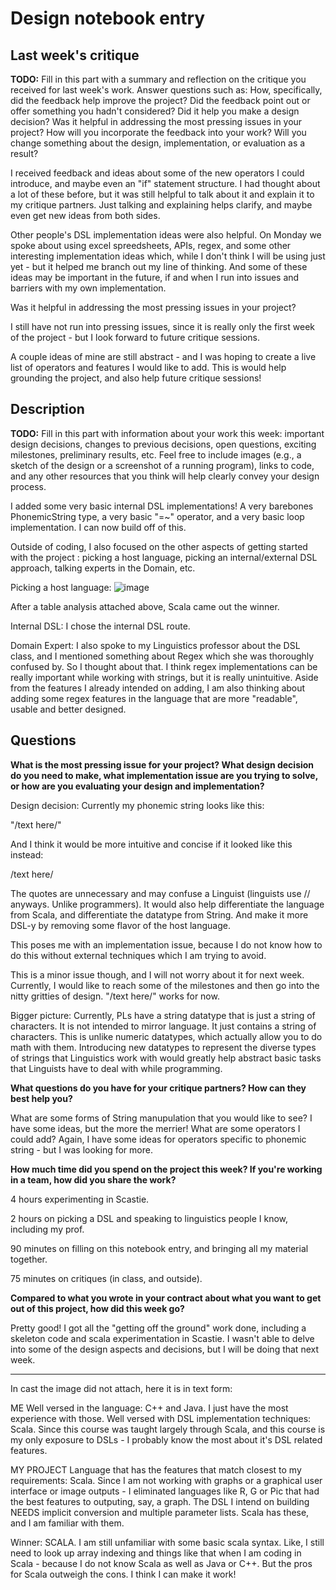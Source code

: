 # Design notebook entry

## Last week's critique

**TODO:** Fill in this part with a summary and reflection on the critique you received for
last week's work. Answer questions such as:  How, specifically, did the feedback help
improve the project? Did the feedback point out or offer something you hadn't considered?
Did it help you make a design decision? Was it helpful in addressing the most pressing
issues in your project? How will you incorporate the feedback into your work? Will you
change something about the design, implementation, or evaluation as a result?

I received feedback and ideas about some of the new operators I could introduce, and maybe even an "if" statement structure. I had thought about a lot of these before, but it was still helpful to talk about it and explain it to my critique partners. Just talking and explaining helps clarify, and maybe even get new ideas from both sides. 

Other people's DSL implementation ideas were also helpful. On Monday we spoke about using excel spreedsheets, APIs, regex, and some other interesting implementation ideas which, while I don't think I will be using just yet - but it helped me branch out my line of thinking. And some of these ideas may be important in the future, if and when I run into issues and barriers with my own implementation.

Was it helpful in addressing the most pressing issues in your project?

I still have not run into pressing issues, since it is really only the first week of the project - but I look forward to future critique sessions. 

A couple ideas of mine are still abstract - and I was hoping to create a live list of operators and features I would like to add. This is would help grounding the project, and also help future critique sessions!

## Description

**TODO:** Fill in this part with information about your work this week:
important design decisions, changes to previous decisions, open questions,
exciting milestones, preliminary results, etc. Feel free to include images
(e.g., a sketch of the design or a screenshot of a running program), links to
code, and any other resources that you think will help clearly convey your
design process.

I added some very basic internal DSL implementations! A very barebones PhonemicString type, a very basic "=~" operator, and a very basic loop implementation. I can now build off of this. 

Outside of coding, I also focused on the other aspects of getting started with the project : picking a host language, picking an internal/external DSL approach, talking experts in the Domain, etc.

Picking a host language: 
![image](https://user-images.githubusercontent.com/79538073/229378181-51c31208-7ec9-48f8-9b51-bccfe7d5f405.png)

After a table analysis attached above, Scala came out the winner. 

Internal DSL: I chose the internal DSL route.

Domain Expert:
I also spoke to my Linguistics professor about the DSL class, and I mentioned something about Regex which she was thoroughly confused by. So I thought about that. I think regex implementations can be really important while working with strings, but it is really unintuitive. Aside from the features I already intended on adding, I am also thinking about adding some regex features in the language that are more "readable", usable and better designed. 


## Questions

**What is the most pressing issue for your project? What design decision do
you need to make, what implementation issue are you trying to solve, or how
are you evaluating your design and implementation?**

Design decision: Currently my phonemic string looks like this: 

"/text here/"

And I think it would be more intuitive and concise if it looked like this instead: 

/text here/

The quotes are unnecessary and may confuse a Linguist (linguists use // anyways. Unlike programmers). It would also help differentiate the language from Scala, and differentiate the datatype from String. And make it more DSL-y by removing some flavor of the host language. 

This poses me with an implementation issue, because I do not know how to do this without external techniques which I am trying to avoid. 

This is a minor issue though, and I will not worry about it for next week. Currently, I would like to reach some of the milestones and then go into the nitty gritties of design. "/text here/" works for now.

Bigger picture: Currently, PLs have a string datatype that is just a string of characters. It is not intended to mirror language. It just contains a string of characters. This is unlike numeric datatypes, which actually allow you to do math with them. Introducing new datatypes to represent the diverse types of strings that Linguistics work with would greatly help abstract basic tasks that Linguists have to deal with while programming. 

**What questions do you have for your critique partners? How can they best help
you?**

What are some forms of String manupulation that you would like to see? I have some ideas, but the more the merrier! What are some operators I could add? Again, I have some ideas for operators specific to phonemic string - but I was looking for more. 

**How much time did you spend on the project this week? If you're working in a
team, how did you share the work?**

4 hours experimenting in Scastie.

2 hours on picking a DSL and speaking to linguistics people I know, including my prof. 

90 minutes on filling on this notebook entry, and bringing all my material together. 

75 minutes on critiques (in class, and outside). 


**Compared to what you wrote in your contract about what you want to get out of this
project, how did this week go?**

Pretty good! I got all the "getting off the ground" work done, including a skeleton code and scala experimentation in Scastie. I wasn't able to delve into some of the design aspects and decisions, but I will be doing that next week. 

-------------------

In cast the image did not attach, here it is in text form: 

ME
Well versed in the language: C++ and Java. I just have the most experience with those.
Well versed with DSL implementation techniques: Scala. Since this course was taught largely through Scala, and this course is my only exposure to DSLs - I probably know the most about it's DSL related features. 

MY PROJECT
Language that has the features that match closest to my requirements: Scala. Since I am not working with graphs or a graphical user interface or image outputs - I eliminated languages like R, G or Pic that had the best features to outputing, say, a graph. The DSL I intend on building NEEDS implicit conversion and multiple parameter lists. Scala has these, and I am familiar with them.

Winner: SCALA.
I am still unfamiliar with some basic scala syntax. Like, I still need to look up array indexing and things like that when I am coding in Scala - because I do not know Scala as well as Java or C++. But the pros for Scala
outweigh the cons. I think I can make it work!
